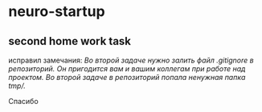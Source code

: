 # neuro-startup

## second home work task

исправил замечания:
*Во второй задаче нужно залить файл .gitignore в репозиторий. Он пригодится вам и вашим коллегам при работе над проектом.
Во второй задаче в репозиторий попала ненужная папка tmp/.*

Спасибо

